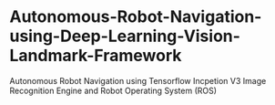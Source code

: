 # Autonomous-Robot-Navigation-using-Deep-Learning-Vision-Landmark-Framework
Autonomous Robot Navigation using Tensorflow Incpetion V3 Image Recognition Engine and Robot Operating System (ROS)
